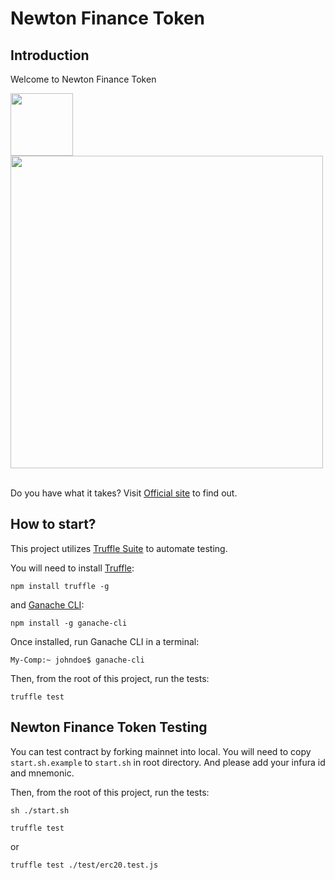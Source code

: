 # Newton Finance Token

## Introduction
Welcome to Newton Finance Token

<div>
  <img src="https://cdn.discordapp.com/attachments/842861267425427496/843760499707609128/1.jpg" height="100" />
<div>
<div>
  <img src="https://www.youtube.com/watch?v=84j9PPFbt4s" height="500" />
<div>
<br />

Do you have what it takes?
Visit [Official site](https://www.newtonfinancetoken.com/) to find out.

## How to start?

This project utilizes [Truffle Suite](https://www.trufflesuite.com/) to automate testing.

You will need to install [Truffle](https://www.trufflesuite.com/truffle):

```
npm install truffle -g
```

and [Ganache CLI](https://github.com/trufflesuite/ganache-cli):

```
npm install -g ganache-cli
```

Once installed, run Ganache CLI in a terminal:

```
My-Comp:~ johndoe$ ganache-cli
```

Then, from the root of this project, run the tests:

```
truffle test
```

## Newton Finance Token Testing

You can test contract by forking mainnet into local.
You will need to copy `start.sh.example` to `start.sh` in root directory.
And please add your infura id and mnemonic.

Then, from the root of this project, run the tests:

```
sh ./start.sh
```

```
truffle test
```
or

```
truffle test ./test/erc20.test.js
```
